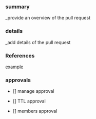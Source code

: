 ###  summary 
_provide an overview of the pull request 
### details
_add details of the pull request
### References 
[example](https://www.google.com)
### approvals 
- [] manage approval

- [] TTL approval

- [] members approval